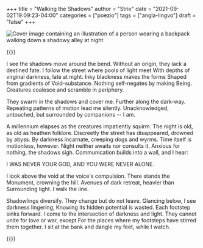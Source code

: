 +++
title = "Walking the Shadows"
author = "Striv"
date = "2021-09-02T19:09:23-04:00"
categories = ["poezio"]
tags = ["angla-lingvo"]
draft = "false"
+++

![Cover image containing an illustration of a person wearing a backpack walking down a shadowy alley at night](/post-images/walking-the-shadows/walking-the-shadows_sm.jpg "Image from Adobe Stock")

{{<poem>}}

I see the shadows move around the bend.
Without an origin, they lack a destined fate.
I follow the street where pools of light meet
With depths of virginal darkness, late at night.
Inky blackness makes the forms
Shaped from gradients of Void-substance.
Nothing self-negates by making Being.
Creatures coalesce and scramble in periphery.

They swarm in the shadows and cover me.
Further along the dark-way.
Repeating patterns of motion lead me silently.
Unacknowledged, untouched, but surrounded by companions -- I am.

A millennium elapses as the creatures impatiently squirm.
The night is old, as old as heathen folklore.
Discreetly the street has disappeared, drowned by abyss.
By darkness incarnate, creeping dogs and wyrms.
Time itself is motionless, however.
Night neither awaits nor consults it.
Anxious for nothing, the shadows sigh.
Communication builds into a wall, and I hear:

I WAS NEVER YOUR GOD, AND YOU WERE NEVER ALONE.

I look above the void at the voice's compulsion.
There stands the Monument, crowning the hill.
Avenues of dark retreat, heavier than
Surrounding light. I walk the line.

Shadowlings diversify. They change but do not leave.
Glancing below, I see darkness lingering,
Knowing its hidden potential is wasted.
Each footstep sinks forward.
I come to the intersection of darkness and light.
They cannot unite for love or war, except
For the places where my footsteps have stirred them together.
I sit at the bank and dangle my feet, while I watch.

{{</poem>}}
